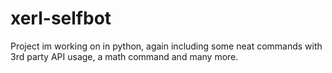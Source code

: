 # xerl-selfbot
Project im working on in python, again including some neat commands with 3rd party API usage, a math command and many more.
